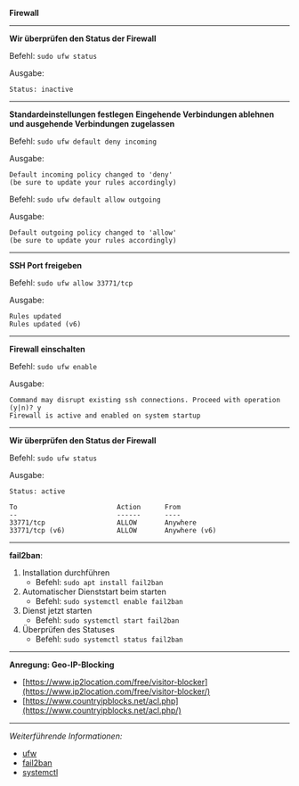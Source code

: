 **Firewall**

---

**Wir überprüfen den Status der Firewall**

Befehl: ```sudo ufw status```

Ausgabe:
```
Status: inactive
```

---

**Standardeinstellungen festlegen**
**Eingehende Verbindungen ablehnen und ausgehende Verbindungen zugelassen**

Befehl: ```sudo ufw default deny incoming```

Ausgabe:
```
Default incoming policy changed to 'deny'
(be sure to update your rules accordingly)
```

Befehl: ```sudo ufw default allow outgoing```

Ausgabe:
```
Default outgoing policy changed to 'allow'
(be sure to update your rules accordingly)
```

---

**SSH Port freigeben**

Befehl: ```sudo ufw allow 33771/tcp```

Ausgabe:
```
Rules updated
Rules updated (v6)
```

---

**Firewall einschalten**

Befehl: ```sudo ufw enable```

Ausgabe:
```
Command may disrupt existing ssh connections. Proceed with operation (y|n)? y
Firewall is active and enabled on system startup
```

---

**Wir überprüfen den Status der Firewall**

Befehl: ```sudo ufw status```

Ausgabe:
```
Status: active

To                         Action      From
--                         ------      ----
33771/tcp                  ALLOW       Anywhere
33771/tcp (v6)             ALLOW       Anywhere (v6)
```

---

**fail2ban**:

1. Installation durchführen
   * Befehl: ```sudo apt install fail2ban```
2. Automatischer Dienststart beim starten
   * Befehl: ```sudo systemctl enable fail2ban```
3. Dienst jetzt starten
   * Befehl: ```sudo systemctl start fail2ban```
4. Überprüfen des Statuses
   * Befehl: ```sudo systemctl status fail2ban```

---

**Anregung: Geo-IP-Blocking**

* [https://www.ip2location.com/free/visitor-blocker](https://www.ip2location.com/free/visitor-blocker/)
* [https://www.countryipblocks.net/acl.php](https://www.countryipblocks.net/acl.php/)

---

_Weiterführende Informationen:_
* [ufw](https://wiki.ubuntuusers.de/ufw/)
* [fail2ban](https://wiki.ubuntuusers.de/fail2ban/)
* [systemctl](https://wiki.ubuntuusers.de/systemd/systemctl/)
